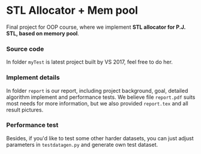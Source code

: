 # STL Allocator + Mem pool 

Final project for OOP course, where we implement **STL allocator for P.J. STL, based on memory pool**.
### Source code
In folder `myTest` is latest project built by VS 2017, feel free to do her.
### Implement details
In folder `report` is our report, including project background, goal, detailed algorithm implement and performance tests. We believe file `report.pdf` suits most needs for more information, but we also provided `report.tex` and all result pictures. 
### Performance test
Besides, if you'd like to test some other harder datasets, you can just  adjust parameters in `testdatagen.py` and generate own test dataset.
